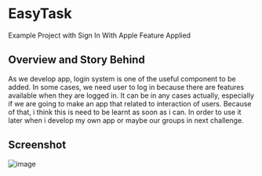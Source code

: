 # EasyTask
Example Project with Sign In With Apple Feature Applied

## Overview and Story Behind
As we develop app, login system is one of the useful component to be added. In some cases, we need user to log in because there are features available
when they are logged in. It can be in any cases actually, especially if we are going to make an app that related to interaction of users. Because of that, i think
this is need to be learnt as soon as i can. In order to use it later when i develop my own app or maybe our groups in next challenge.

## Screenshot
![image](https://user-images.githubusercontent.com/54541419/92139842-8aa7fb80-ee3a-11ea-9297-051fd7d635a8.png)
